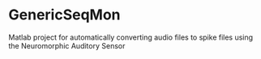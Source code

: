 # GenericSeqMon
Matlab project for automatically converting audio files to spike files using the Neuromorphic Auditory Sensor
